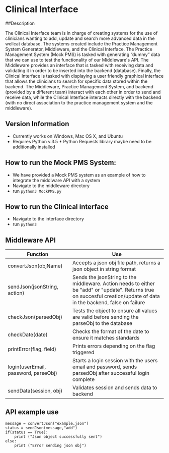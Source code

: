 # Clinical Interface

##Description

The Clinical Interface team is in charge of creating systems for the use of clinicians wanting to add, update and search more advanced data in the wellcat database. The systems created include the Practice Management System Generator, Middleware, and the Clinical Interface. The Practice Management System (Mock PMS) is tasked with generating “dummy” data that we can use to test the functionality of our Middleware's API. The Middleware provides an interface that is tasked with receiving data and validating it in order to be inserted into the backend (database). Finally, the Clinical Interface is tasked with displaying a user friendly graphical interface that allows the clinicians to search for specific data stored within the backend. The Middleware, Practice Management System, and backend (provided by a different team) interact with each other in order to send and receive data, while the Clinical Interface interacts directly with the backend (with no direct association to the practice management system and the middleware).


## Version Information

* Currently works on Windows, Mac OS X, and Ubuntu
* Requires Python v.3.5
        * Python Requests library maybe need to be additionally installed  


## How to run the Mock PMS System: 
* We have provided a Mock PMS system as an example of how to integrate the middlware API with a system 
* Navigate to the middleware directory
* run `python3 MockPMS.py`

## How to run the Clinical interface 
* Navigate to the interface directory 
* run `python3 `

## Middleware API 

| Function  | Use |
| ------------- | ------------- |
| convertJson(objName)  | Accepts a json obj file path, returns a json object in string format  | 
| sendJson(jsonString, action)  | Sends the jsonString to the middleware. Action needs to either be "add" or "update". Returns true on succesful creation/update of data in the backend, false on failure |
| checkJson(parsedObj) | Tests the object to ensure all values are valid before sending the parseObj to the database | 
| checkDate(date) | Checks the format of the date to ensure it matches standards |
| printError(flag, field) | Prints errors depending on the flag triggered |
| login(userEmail, password, parseObj) | Starts a login session with the users email and password, sends parsedObj after successful login complete |
| sendData(session, obj)| Validates session and sends data to backend |

## API example use 
```
message = convertJson("example.json")
status = sendJson(message,"add")
if(status == True):
	print ("Json object successfully sent")
else:
	print ("Error sending json obj")
```
	 
